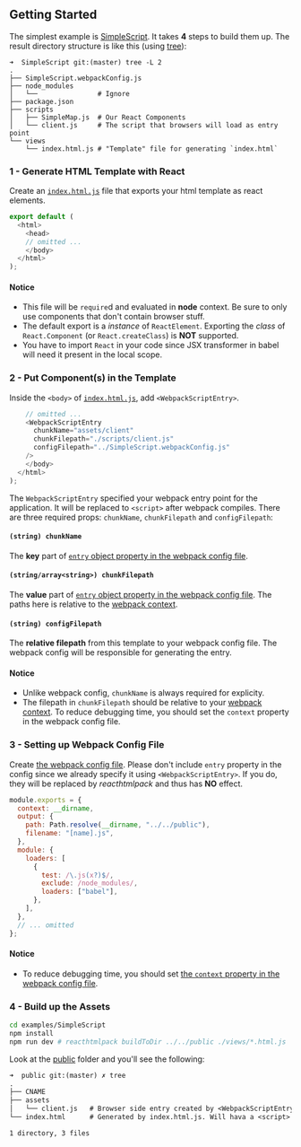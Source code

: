 ## Getting Started

The simplest example is [SimpleScript](https://github.com/tomchentw/reacthtmlpack/tree/master/examples/SimpleScript). It takes **4** steps to build them up. The result directory structure is like this (using [tree](http://mama.indstate.edu/users/ice/tree/)):

```shell
➜  SimpleScript git:(master) tree -L 2
.
├── SimpleScript.webpackConfig.js
├── node_modules
│   └──               # Ignore
├── package.json
├── scripts
│   ├── SimpleMap.js  # Our React Components
│   └── client.js     # The script that browsers will load as entry point
└── views
    └── index.html.js # "Template" file for generating `index.html`
```


### 1 - Generate HTML Template with React

Create an [`index.html.js`](https://github.com/tomchentw/reacthtmlpack/blob/master/examples/SimpleScript/scripts/index.html.js) file that exports your html template as react elements.

```js
export default (
  <html>
    <head>
    // omitted ...
    </body>
  </html>
);
```

#### Notice

* This file will be `require`d and evaluated in **node** context. Be sure to only use components that don't contain browser stuff.
* The default export is a *instance* of `ReactElement`. Exporting the *class* of `React.Component` (or `React.createClass`) is **NOT** supported.
* You have to import `React` in your code since JSX transformer in babel will need it present in the local scope.


### 2 - Put <WebpackScriptEntry> Component(s) in the Template

Inside the `<body>` of [`index.html.js`](https://github.com/tomchentw/reacthtmlpack/blob/master/examples/SimpleScript/views/index.html.js), add `<WebpackScriptEntry>`.

```js
    // omitted ...
    <WebpackScriptEntry
      chunkName="assets/client"
      chunkFilepath="./scripts/client.js"
      configFilepath="../SimpleScript.webpackConfig.js"
    />
    </body>
  </html>
);
```

The `WebpackScriptEntry` specified your webpack entry point for the application. It will be replaced to `<script>` after webpack compiles. There are three required props: `chunkName`, `chunkFilepath` and `configFilepath`:

#### `(string) chunkName`

The **key** part of [`entry` object property in the webpack config file](http://webpack.github.io/docs/configuration.html#entry).

#### `(string/array<string>) chunkFilepath`

The **value** part of [`entry` object property in the webpack config file](http://webpack.github.io/docs/configuration.html#entry). The paths here is relative to the [webpack context](http://webpack.github.io/docs/configuration.html#context).

#### `(string) configFilepath`

The **relative filepath** from this template to your webpack config file. The webpack config will be responsible for generating the entry.

#### Notice

* Unlike webpack config, `chunkName` is always required for explicity.
* The filepath in `chunkFilepath` should be relative to your [webpack context](http://webpack.github.io/docs/configuration.html#context). To reduce debugging time, you should set the `context` property in the webpack config file.


### 3 - Setting up Webpack Config File

Create [the webpack config file](https://github.com/tomchentw/reacthtmlpack/blob/master/examples/SimpleScript/SimpleScript.webpackConfig.js). Please don't include `entry` property in the config since we already specify it using `<WebpackScriptEntry>`. If you do, they will be replaced by *reacthtmlpack* and thus has **NO** effect.

```js
module.exports = {
  context: __dirname,
  output: {
    path: Path.resolve(__dirname, "../../public"),
    filename: "[name].js",
  },
  module: {
    loaders: [
      {
        test: /\.js(x?)$/,
        exclude: /node_modules/,
        loaders: ["babel"],
      },
    ],
  },
  // ... omitted
};
```

#### Notice

* To reduce debugging time, you should set [the `context` property in the webpack config file](http://webpack.github.io/docs/configuration.html#context).


### 4 - Build up the Assets

```sh
cd examples/SimpleScript
npm install
npm run dev # reacthtmlpack buildToDir ../../public ./views/*.html.js
```

Look at the [public](https://github.com/tomchentw/reacthtmlpack/tree/master/public) folder and you'll see the following:

```txt
➜  public git:(master) ✗ tree
.
├── CNAME
├── assets
│   └── client.js   # Browser side entry created by <WebpackScriptEntry>
└── index.html      # Generated by index.html.js. Will hava a <script> tag points to assets/client.js

1 directory, 3 files
```

